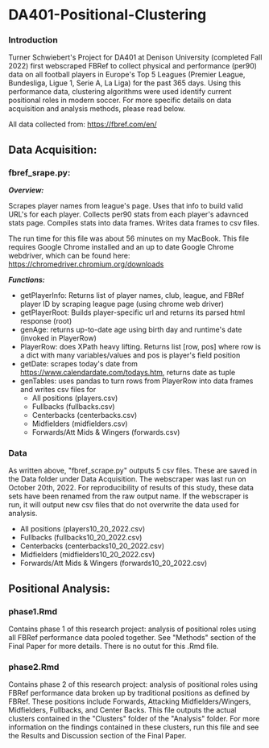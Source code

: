 # DA401-Positional-Clustering

### Introduction

Turner Schwiebert's Project for DA401 at Denison University (completed Fall 2022) first webscraped FBRef to collect physical and performance (per90) data on all football players in Europe's Top 5 Leagues (Premier League, Bundesliga, Ligue 1, Serie A, La Liga) for the past 365 days. Using this performance data, clustering algorithms were used identify current positional roles in modern soccer. For more specific details on data acquisition and analysis methods, please read below.  

All data collected from: https://fbref.com/en/

## Data Acquisition:

### fbref_srape.py:

***Overview:***

Scrapes player names from league's page. Uses that info to build valid URL's for each player. Collects per90 stats from each player's adavnced stats page. Compiles stats into data frames. Writes data frames to csv files. 

The run time for this file was about 56 minutes on my MacBook. This file requires Google Chrome installed and an up to date Google Chrome webdriver, which can be found here: https://chromedriver.chromium.org/downloads

***Functions:***

  - getPlayerInfo: Returns list of player names, club, league, and FBRef player ID by scraping league page (using chrome web driver)
  - getPlayerRoot: Builds player-specific url and returns its parsed html response (root)
  - genAge: returns up-to-date age using birth day and runtime's date (invoked in PlayerRow)
  - PlayerRow: does XPath heavy lifting. Returns list [row, pos] where row is a dict with many variables/values and pos is player's field position
  - getDate: scrapes today's date from https://www.calendardate.com/todays.htm, returns date as tuple
  - genTables: uses pandas to turn rows from PlayerRow into data frames and writes csv files for
      - All positions (players.csv)
      - Fullbacks (fullbacks.csv)
      - Centerbacks (centerbacks.csv)
      - Midfielders (midfielders.csv)
      - Forwards/Att Mids & Wingers (forwards.csv)
      
### Data

As written above, "fbref_scrape.py" outputs 5 csv files. These are saved in the Data folder under Data Acquisition. 
The webscraper was last run on October 20th, 2022. For reproducibility of results of this study, these data sets have been renamed from the raw output name. If the webscraper is run, it will output new csv files that do not overwrite the data used for analysis. 
- All positions (players10_20_2022.csv)
- Fullbacks (fullbacks10_20_2022.csv)
- Centerbacks (centerbacks10_20_2022.csv)
- Midfielders (midfielders10_20_2022.csv)
- Forwards/Att Mids & Wingers (forwards10_20_2022.csv)

## Positional Analysis:

### phase1.Rmd

Contains phase 1 of this research project: analysis of positional roles using all FBRef performance data pooled together. See "Methods" section of the Final Paper for more details.
There is no outut for this .Rmd file. 

### phase2.Rmd

Contains phase 2 of this research project: analysis of positional roles using FBRef performance data broken up by traditional positions as defined by FBRef. 
These positions include Forwards, Attacking Midfielders/Wingers, Midfielders, Fullbacks, and Center Backs. 
This file outputs the actual clusters contained in the "Clusters" folder of the "Analysis" folder. For more information on the findings contained in these clusters, run this file and see the Results and Discussion section of the Final Paper. 



